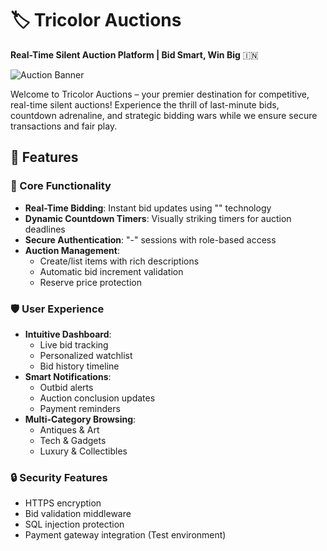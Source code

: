 # 🏷️ Tricolor Auctions

**Real-Time Silent Auction Platform | Bid Smart, Win Big** 🇮🇳

![Auction Banner](C:\Users\jeffp\Downloads\qhack2025\Tricolor-Auctions) <!-- Add your own banner image -->

Welcome to Tricolor Auctions – your premier destination for competitive, real-time silent auctions! Experience the thrill of last-minute bids, countdown adrenaline, and strategic bidding wars while we ensure secure transactions and fair play.

## 🌟 Features

### 🚀 Core Functionality
- **Real-Time Bidding**: Instant bid updates using "" technology
- **Dynamic Countdown Timers**: Visually striking timers for auction deadlines
- **Secure Authentication**: "-" sessions with role-based access
- **Auction Management**:
  - Create/list items with rich descriptions
  - Automatic bid increment validation
  - Reserve price protection

### 🛡️ User Experience
- **Intuitive Dashboard**:
  - Live bid tracking
  - Personalized watchlist
  - Bid history timeline
- **Smart Notifications**:
  - Outbid alerts
  - Auction conclusion updates
  - Payment reminders
- **Multi-Category Browsing**:
  - Antiques & Art
  - Tech & Gadgets
  - Luxury & Collectibles

### 🔒 Security Features
- HTTPS encryption
- Bid validation middleware
- SQL injection protection
- Payment gateway integration (Test environment)

